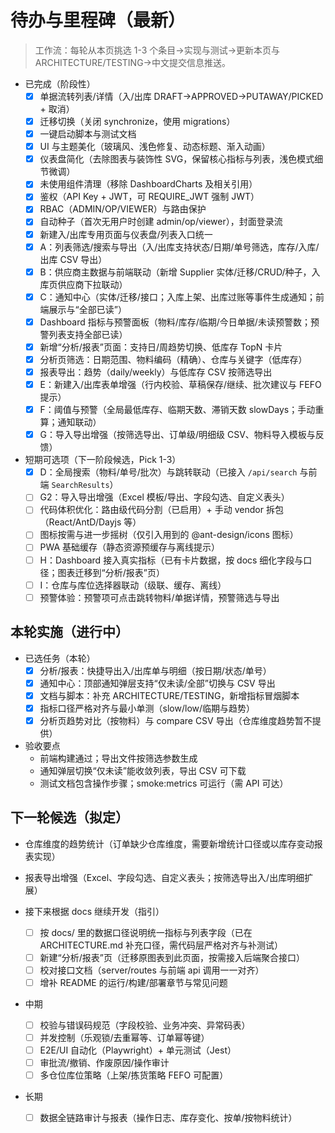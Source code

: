 # 待办与里程碑（最新）

> 工作流：每轮从本页挑选 1-3 个条目→实现与测试→更新本页与 ARCHITECTURE/TESTING→中文提交信息推送。

- 已完成（阶段性）
  - [x] 单据流转列表/详情（入/出库 DRAFT→APPROVED→PUTAWAY/PICKED + 取消）
  - [x] 迁移切换（关闭 synchronize，使用 migrations）
  - [x] 一键启动脚本与测试文档
  - [x] UI 与主题美化（玻璃风、浅色修复、动态标题、渐入动画）
  - [x] 仪表盘简化（去除图表与装饰性 SVG，保留核心指标与列表，浅色模式细节微调）
  - [x] 未使用组件清理（移除 DashboardCharts 及相关引用）
  - [x] 鉴权（API Key + JWT，可 REQUIRE_JWT 强制 JWT）
  - [x] RBAC（ADMIN/OP/VIEWER）与路由保护
  - [x] 自动种子（首次无用户时创建 admin/op/viewer），封面登录流
  - [x] 新建入/出库专用页面与仪表盘/列表入口统一
  - [x] A：列表筛选/搜索与导出（入/出库支持状态/日期/单号筛选，库存/入库/出库 CSV 导出）
  - [x] B：供应商主数据与前端联动（新增 Supplier 实体/迁移/CRUD/种子，入库页供应商下拉联动）
  - [x] C：通知中心（实体/迁移/接口；入库上架、出库过账等事件生成通知；前端展示与“全部已读”）
  - [x] Dashboard 指标与预警面板（物料/库存/临期/今日单据/未读预警数；预警列表支持全部已读）
  - [x] 新增“分析/报表”页面：支持日/周趋势切换、低库存 TopN 卡片
  - [x] 分析页筛选：日期范围、物料编码（精确）、仓库与关键字（低库存）
  - [x] 报表导出：趋势（daily/weekly）与低库存 CSV 按筛选导出
  - [x] E：新建入/出库表单增强（行内校验、草稿保存/继续、批次建议与 FEFO 提示）
  - [x] F：阈值与预警（全局最低库存、临期天数、滞销天数 slowDays；手动重算；通知联动）
  - [x] G：导入导出增强（按筛选导出、订单级/明细级 CSV、物料导入模板与反馈）

- 短期可选项（下一阶段候选，Pick 1-3）
  - [x] D：全局搜索（物料/单号/批次）与跳转联动（已接入 `/api/search` 与前端 `SearchResults`）
  - [ ] G2：导入导出增强（Excel 模板/导出、字段勾选、自定义表头）
  - [ ] 代码体积优化：路由级代码分割（已启用）+ 手动 vendor 拆包（React/AntD/Dayjs 等）
  - [ ] 图标按需与进一步摇树（仅引入用到的 @ant-design/icons 图标）
  - [ ] PWA 基础缓存（静态资源预缓存与离线提示）
  - [ ] H：Dashboard 接入真实指标（已有卡片数据，按 docs 细化字段与口径；图表迁移到“分析/报表”页）
  - [ ] I：仓库与库位选择器联动（级联、缓存、离线）
  - [ ] 预警体验：预警项可点击跳转物料/单据详情，预警筛选与导出

## 本轮实施（进行中）
- 已选任务（本轮）
  - [x] 分析/报表：快捷导出入/出库单与明细（按日期/状态/单号）
  - [x] 通知中心：顶部通知弹层支持“仅未读/全部”切换与 CSV 导出
  - [x] 文档与脚本：补充 ARCHITECTURE/TESTING，新增指标冒烟脚本
  - [x] 指标口径严格对齐与最小单测（slow/low/临期与趋势）
  - [x] 分析页趋势对比（按物料）与 compare CSV 导出（仓库维度趋势暂不提供）

- 验收要点
  - 前端构建通过；导出文件按筛选参数生成
  - 通知弹层切换“仅未读”能收敛列表，导出 CSV 可下载
  - 测试文档包含操作步骤；smoke:metrics 可运行（需 API 可达）

## 下一轮候选（拟定）
- 仓库维度的趋势统计（订单缺少仓库维度，需要新增统计口径或以库存变动报表实现）
- 报表导出增强（Excel、字段勾选、自定义表头；按筛选导出入/出库明细扩展）

- 接下来根据 docs 继续开发（指引）
  - [ ] 按 docs/ 里的数据口径说明统一指标与列表字段（已在 ARCHITECTURE.md 补充口径，需代码层严格对齐与补测试）
  - [ ] 新建“分析/报表”页（迁移原图表到此页面，按需接入后端聚合接口）
  - [ ] 校对接口文档（server/routes 与前端 api 调用一一对齐）
  - [ ] 增补 README 的运行/构建/部署章节与常见问题

- 中期
  - [ ] 校验与错误码规范（字段校验、业务冲突、异常码表）
  - [ ] 并发控制（乐观锁/去重幂等、订单幂等键）
  - [ ] E2E/UI 自动化（Playwright）+ 单元测试（Jest）
  - [ ] 审批流/撤销、作废原因/操作审计
  - [ ] 多仓位库位策略（上架/拣货策略 FEFO 可配置）

- 长期
  - [ ] 数据全链路审计与报表（操作日志、库存变化、按单/按物料统计）